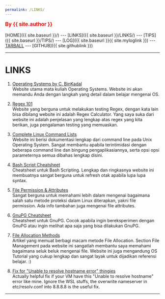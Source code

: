 ```yaml
---
permalink: /LINKS/
---
```

<span style="color:red; font-weight:bold; font-size:larger;">By {{ site.author }}</span>
<br><br>
[HOME]({{ site.baseurl }}/) ---
[LINKS]({{ site.baseurl }}/LINKS/) ---
[TIPS]({{ site.baseurl }}/TIPS/) ---
[LOG]({{ site.baseurl }}{{ site.myloglink }}) ---
[TARBALL](SandBox/NeoZap.tar.xz) ---
[GITHUB]({{ site.githublink }})
<br>
<hr>

# LINKS

1. [Operating Systems by C. BinKadal](https://os.vlsm.org/)<br>
Website utama mata kuliah Operating Systems. Website ini akan memandu Anda dengan langkah yang detail dalam belajar mengenai OS.

2. [Regex 101](https://regex101.com/)<br>
Website yang berguna untuk melakukan testing Regex, dengan kata lain bisa dibilang website ini adalah Regex Calculator. Yang saya suka dari website ini adalah penjelasan yang lengkap atas regex yang kita berikan, juga pengalaman testing yang memuaskan.

3. [Complete Linux Command Lists](https://www.tutorialspoint.com/unix_commands/)<br>
Website ini berisi dokumentasi lengkap dari command line pada Unix Operating System. Sangat membantu apabila terintimidasi dengan beberapa command line dan bingung pengaplikasiannya, serta opsi opsi parameternya semua dibahas lengkap disini.

4. [Bash Script Cheatsheet](https://devhints.io/bash)<br>
Cheatsheet untuk Bash Scripting. Lengkap dan ringkasnya website ini membuatnya sangat berguna untuk refresh otak apabila lupa lupa syntax.

5. [File Permission & Attributes](https://wiki.archlinux.org/title/File_permissions_and_attributes)<br>
Sangat berguna untuk memahami lebih dalam mengenai bagaimana salah satu metode proteksi dalam Linux diterapkan, yakni file permission. Ada info tambahan juga mengenai file attributes.

6. [GnuPG Cheatsheet](https://devhints.io/gnupg)<br>
Cheatsheet untuk GnuPG. Cocok apabila ingin bereksperimen dengan GnuPG atau ingin melihat apa saja yang bisa dilakukan GnuPG.

7. [File Allocation Methods](https://www.javatpoint.com/os-allocation-methods)<br>
Artikel yang memuat berbagi macam metode File Allocation. Section File Management pada website ini sangatlah membantu saya memahami bagaimana seluk beluk mengenai file. Website ini juga mengandung OS Tutorial yang cukup lengkap dan sangat layak untuk dijadikan referensi belajar. :)

8. [Fix for "Unable to resolve hostname error" thingies](https://askubuntu.com/questions/1347712/make-etc-resolv-conf-changes-permanent-in-wsl-2/1398053#1398053)<br>
Actually helpful fix if your VM have this "Unable to resolve hostname" error like mine. Ignore the WSL stuffs, the overwrite nameserver in etc/resolv.conf into 8.8.8.8 is the useful fix.

<hr>
<br>

